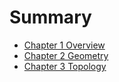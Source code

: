 # Summary

- [Chapter 1 Overview](./chapter_1_overview.md)
- [Chapter 2 Geometry](./chapter_2_geometry.md)
- [Chapter 3 Topology](./chapter_3_topology.md)
